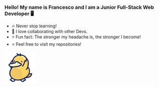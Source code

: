 ### Hello! My name is Francesco and I am a Junior Full-Stack Web Developer 🖥️
- 🔥 Never stop learning!
- 🤝 I love collaborating with other Devs.
- ⚡ Fun fact: The stronger my headache is, the stronger I become!
- ⭐ Feel free to visit my repositories!
<img src="img/psyduckgithub.png" width="100" height="100">

<!--
**HikaruFN/HikaruFN** is a ✨ _special_ ✨ repository because its `README.md` (this file) appears on your GitHub profile.

Here are some ideas to get you started:
- 🌱 I’m currently learning everything!
- 👯 I love collborating with other Devs
- ⚡ Fun fact: The stronger my headache is, the stronger I'm becoming!
-->
